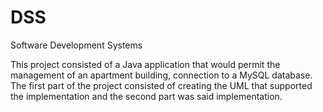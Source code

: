 # DSS

Software Development Systems

This project consisted of a Java application that would permit the management of an apartment building, connection to a MySQL database. The first part of the project consisted of creating the UML that supported the implementation and the second part was said implementation.
